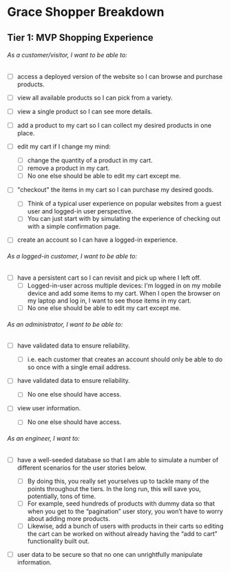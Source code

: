 # Grace Shopper Breakdown

## Tier 1: MVP Shopping Experience

###### As a customer/visitor, I want to be able to:

- [ ] access a deployed version of the website so I can browse and purchase products.

- [ ] view all available products so I can pick from a variety.

- [ ] view a single product so I can see more details.

- [ ] add a product to my cart so I can collect my desired products in one place.

- [ ] edit my cart if I change my mind:

  - [ ] change the quantity of a product in my cart.
  - [ ] remove a product in my cart.
  - [ ] No one else should be able to edit my cart except me.

- [ ] "checkout" the items in my cart so I can purchase my desired goods.

  - [ ] Think of a typical user experience on popular websites from a guest user and logged-in user perspective.
  - [ ] You can just start with by simulating the experience of checking out with a simple confirmation page.

- [ ] create an account so I can have a logged-in experience.

###### As a logged-in customer, I want to be able to:

- [ ] have a persistent cart so I can revisit and pick up where I left off.
  - [ ] Logged-in-user across multiple devices: I'm logged in on my mobile device and add some items to my cart. When I open the browser on my laptop and log in, I want to see those items in my cart.
  - [ ] No one else should be able to edit my cart except me.

###### As an administrator, I want to be able to:

- [ ] have validated data to ensure reliability.

  - [ ] i.e. each customer that creates an account should only be able to do so once with a single email address.

- [ ] have validated data to ensure reliability.

  - [ ] No one else should have access.

- [ ] view user information.

  - [ ] No one else should have access.

###### As an engineer, I want to:

- [ ] have a well-seeded database so that I am able to simulate a number of different scenarios for the user stories below.

  - [ ] By doing this, you really set yourselves up to tackle many of the points throughout the tiers. In the long run, this will save you, potentially, tons of time.
  - [ ] For example, seed hundreds of products with dummy data so that when you get to the “pagination” user story, you won’t have to worry about adding more products.
  - [ ] Likewise, add a bunch of users with products in their carts so editing the cart can be worked on without already having the “add to cart” functionality built out.

- [ ] user data to be secure so that no one can unrightfully manipulate information.
